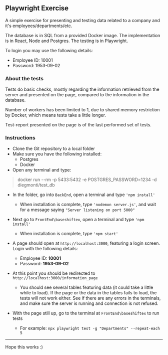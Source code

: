 ## Playwright Exercise

A simple exercise for presenting and testing data related to a company and it's employees/departments/etc. 

The database is in SQL from a provided Docker image.
The implementation is in React, Node and Postgres.
The testing is in Playwright.

 To login you may use the following details:
- Employee ID: 10001
- Password: 1953-09-02


### About the tests

Tests do basic checks, mostly regarding the information retrieved from the server and presented on the page, compared to the information in the database.

Number of workers has been limited to 1, due to shared memory restriction by Docker, which means tests take a little longer.

Test-report presented on the page is of the last performed set of tests.


### Instructions
- Clone the Git repository to a local folder
- Make sure you have the following installed:
  - Postgres
  - Docker
- Open any terminal and type:
> docker run --rm -p 5433:5432 -e POSTGRES_PASSWORD=1234 -d diegmonti/test_db
 

- In the folder, go into `BackEnd`, open a terminal and type `'npm install'`
  - When installation is complete, type `'nodemon server.js'`, and wait for a message saying `"Server listening on port 5000"`
- Next go to `FrontEnd\baseshiftex`, open a terminal and type `'npm install'`
  - When installation is complete, type `'npm start'`

- A page should open at `http://localhost:3000`, featuring a login screen.
Login with the following details:
  - Employee ID: **10001**
  - Password: **1953-09-02**

- At this point you should be redirected to `http://localhost:3000/information_page`
  - You should see several tables featuring data (it could take a little while to load). If the page or the data in the tables fails to load, the tests will not work either. See if there are any errors in the terminals, and make sure the server is running and connection is not refused.

- With the page still up, go to the terminal at `FrontEnd\baseshiftex` to run tests
  - For example: `npx playwright test -g "Departments" --repeat-each 5`
  
- - -
Hope this works :)